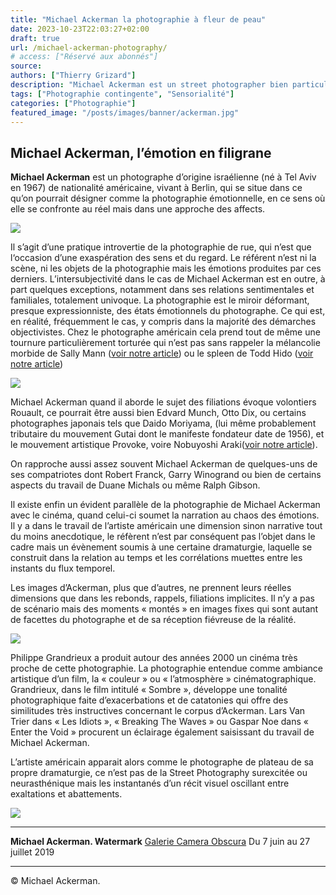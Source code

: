 ```yaml
---
title: "Michael Ackerman la photographie à fleur de peau"
date: 2023-10-23T22:03:27+02:00
draft: true
url: /michael-ackerman-photography/
# access: ["Réservé aux abonnés"]
source:
authors: ["Thierry Grizard"]
description: "Michael Ackerman est un street photographer bien particulier puisque ce qu'il glane n'est rien d'autre que des instantanés d'états émotionnels."
tags: ["Photographie contingente", "Sensorialité"]
categories: ["Photographie"]
featured_image: "/posts/images/banner/ackerman.jpg"
---
```

## Michael Ackerman, l’émotion en filigrane

**Michael Ackerman** est un photographe d’origine israélienne (né à Tel Aviv en 1967) de nationalité américaine, vivant à Berlin, qui se situe dans ce qu’on pourrait désigner comme la photographie émotionnelle, en ce sens où elle se confronte au réel mais dans une approche des affects.

![](posts/images/ackerman/michael-ackerman_photography_solo-show_camera-obscura-gallery_paris_2019.001-1.jpg)

Il s’agit d’une pratique introvertie de la photographie de rue, qui n’est que l‘occasion d’une exaspération des sens et du regard. Le référent n’est ni la scène, ni les objets de la photographie mais les émotions produites par ces derniers. L’intersubjectivité dans le cas de Michael Ackerman est en outre, à part quelques exceptions, notamment dans ses relations sentimentales et familiales, totalement univoque. La photographie est le miroir déformant, presque expressionniste, des états émotionnels du photographe. Ce qui est, en réalité, fréquemment le cas, y compris dans la majorité des démarches objectivistes. Chez le photographe américain cela prend tout de même une tournure particulièrement torturée qui n’est pas sans rappeler la mélancolie morbide de Sally Mann ([voir notre article](/sally-mann-american-photographer/)) ou le spleen de Todd Hido ([voir notre article](/todd-hido-photography/))

![](/posts/images/ackerman/michael-ackerman_photography_solo-show_camera-obscura-gallery_paris_2019.006-2.jpg)

Michael Ackerman quand il aborde le sujet des filiations évoque volontiers Rouault, ce pourrait être aussi bien Edvard Munch, Otto Dix, ou certains photographes japonais tels que Daido Moriyama, (lui même probablement tributaire du mouvement Gutai dont le manifeste fondateur date de 1956), et le mouvement artistique Provoke, voire Nobuyoshi Araki([voir notre article](/posts/araki/)).

On rapproche aussi assez souvent Michael Ackerman de quelques-uns de ses compatriotes dont Robert Franck, Garry Winogrand ou bien de certains aspects du travail de Duane Michals ou même Ralph Gibson.

Il existe enfin un évident parallèle de la photographie de Michael Ackerman avec le cinéma, quand celui-ci soumet la narration au chaos des émotions. Il y a dans le travail de l’artiste américain une dimension sinon narrative tout du moins anecdotique, le réfèrent n’est par conséquent pas l’objet dans le cadre mais un évènement soumis à une certaine dramaturgie, laquelle se construit dans la relation au temps et les corrélations muettes entre les instants du flux temporel.

Les images d’Ackerman, plus que d’autres, ne prennent leurs réelles dimensions que dans les rebonds, rappels, filiations implicites. Il n’y a pas de scénario mais des moments « montés » en images fixes qui sont autant de facettes du photographe et de sa réception fiévreuse de la réalité.

![](/posts/images/ackerman/michael-ackerman_photography_solo-show_camera-obscura-gallery_paris_2019.006-3.jpg)

Philippe Grandrieux a produit autour des années 2000 un cinéma très proche de cette photographie. La photographie entendue comme ambiance artistique d’un film, la « couleur » ou « l’atmosphère » cinématographique. Grandrieux, dans le film intitulé « Sombre », développe une tonalité photographique faite d’exacerbations et de catatonies qui offre des similitudes très instructives concernant le corpus d’Ackerman. Lars Van Trier dans « Les Idiots », « Breaking The Waves » ou Gaspar Noe dans « Enter the Void » procurent un éclairage également saisissant du travail de Michael Ackerman.

L’artiste américain apparait alors comme le photographe de plateau de sa propre dramaturgie, ce n’est pas de la Street Photography surexcitée ou neurasthénique mais les instantanés d’un récit visuel oscillant entre exaltations et abattements.

![](/posts/images/ackerman/michael-ackerman_photography_solo-show_camera-obscura-gallery_paris_2019.006-4.jpg)

---

**Michael Ackerman. Watermark**
[Galerie Camera Obscura](https://www.galeriecameraobscura.fr/?ref=artefields.net)
Du 7 juin au 27 juillet 2019

---

© Michael Ackerman.